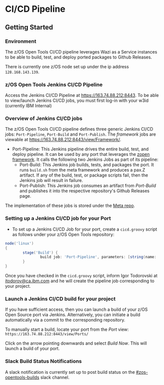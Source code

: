 # CI/CD Pipeline

## Getting Started

### Environment

The z/OS Open Tools CI/CD pipeline leverages Wazi as a Service instances to be able to build, test, and deploy ported packages to Github Releases.

There is currently one z/OS node set up under the ip address `128.168.143.139`. 

### z/OS Open Tools Jenkins CI/CD Pipeline

Access the Jenkins CI/CD Pipeline at https://163.74.88.212:8443.  To be able to view/launch Jenkins CI/CD jobs, you must first log-in with your w3id (currently IBM Internal)

### Overview of Jenkins CI/CD jobs

The z/OS Open Tools CI/CD pipeline defines three generic Jenkins CI/CD jobs: `Port-Pipeline`, `Port-Build` and `Port-Publish`. The _framework_ jobs are viewable at https://163.74.88.212:8443/view/Framework/.

* Port-Pipeline: This Jenkins pipeline drives the entire build, test, and deploy pipeline.  It can be used by any port that leverages the [zopen framework](https://github.com/ZOSOpenTools/meta). It calls the following two Jenkins Jobs as part of its pipeline:
	* Port-Build: This Jenkins job builds, tests, and packages the port.  It runs `build.sh` from the meta framework and produces a pax.Z artifact.  If any of the build, test, or package scripts fail, then the Jenkins job will result in failure.
	* Port-Publish: This Jenkins job consumes an artifact from _Port-Build_ and publishes it into the respective repository's Github Releases page.

The implementation of these jobs is stored under the [Meta repo](https://github.com/ZOSOpenTools/meta/tree/main/cicd).

### Setting up a Jenkins CI/CD job for your Port

* To set up a Jenkins CI/CD Job for your port, create a `cicd.groovy` script as follows under your z/OS Open Tools repository:
```groovy
node('linux')
{
        stage('Build') {
                build job: 'Port-Pipeline', parameters: [string(name: 'PORT_GITHUB_REPO', value: 'https://github.com/ZOSOpenTools/myport.git'), string(name: 'PORT_DESCRIPTION', value: 'This is a description of my port' )]
        }
}
```

Once you have checked in the `cicd.groovy` script, inform Igor Todorovski at itodorov@ca.ibm.com and he will create the pipeline job corresponding to your project.

### Launch a Jenkins CI/CD build for your project
If you have sufficient access, then you can launch a build of your z/OS Open Source port via Jenkins. Alternatively, you can initiate a build automatically via a commit to the corresponding repository.

To manually start a build, locate your port from the _Port_ view: `https://163.74.88.212:8443/view/Ports/`

Click on the arrow pointing downwards and select *Build Now*. This will launch a build of your port.


### Slack Build Status Notifications
A slack notification is currently set up to post build status on the [#zos-opentools-builds](https://ibm-systems-z.slack.com/archives/C03QBPC863E) slack channel.

